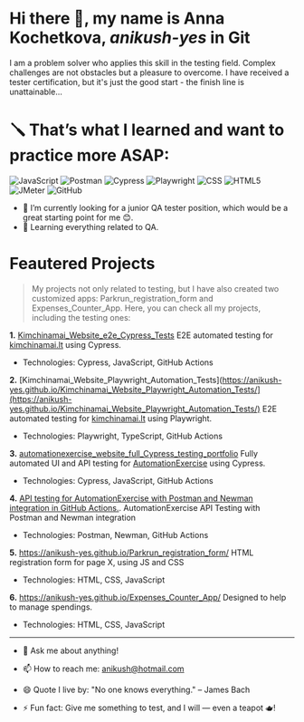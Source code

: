 # Hi there 💃, my name is Anna Kochetkova, ***anikush-yes*** in Git

I am a problem solver who applies this skill in the testing field. Complex challenges are not obstacles but a pleasure to overcome. I have received a tester certification, but it's just the good start - the finish line is unattainable...

<!--
**anikush-yes/anikush-yes** is a ✨ _special_ ✨ repository because its `README.md` (this file) appears on your GitHub profile.

🔭 I’m currently looking for a junior QA tester position, which would be a great starting point for me 😊.
🌱 I’m currently learning everything related to QA, prioritizing Selenium.
🤔 I’m looking for guidance in the QA world.
💬 Ask me about anything!
📫 How to reach me: anikush@hotmail.com
😄 Quote I live by: "No one knows everything." – James Bach
⚡ Fun fact: Give me something to test, and I will— even a teapot 🫖!
-->

# 🪛 That’s what I learned and want to practice more ASAP:

![JavaScript](https://img.shields.io/badge/JavaScript-F7DF1E?logo=javascript&logoColor=black&style=for-the-badge) 
![Postman](https://img.shields.io/badge/Postman-FF6C37?logo=postman&logoColor=white&style=for-the-badge) 
![Cypress](https://img.shields.io/badge/Cypress-17202C?logo=cypress&logoColor=white&style=for-the-badge) 
![Playwright](https://img.shields.io/badge/Playwright-ffffff?logo=playwright&logoColor=black&style=for-the-badge) 
![CSS](https://img.shields.io/badge/CSS-1572B6?logo=css3&logoColor=white&style=for-the-badge) 
![HTML5](https://img.shields.io/badge/HTML5-E34F26?logo=html5&logoColor=white&style=for-the-badge) 
![JMeter](https://img.shields.io/badge/JMeter-000000?logo=apachejmeter&logoColor=white&style=for-the-badge) 
![GitHub](https://img.shields.io/badge/GitHub-181717?logo=github&logoColor=white&style=for-the-badge)

- 🔭 I’m currently looking for a junior QA tester position, which would be a great starting point for me 😊.
- 🌱 Learning everything related to QA.

# Feautered Projects

> My projects not only related to testing, but I have also created two customized apps: Parkrun_registration_form and Expenses_Counter_App.
Here, you can check all my projects, including the testing ones: 

**1.** [Kimchinamai_Website_e2e_Cypress_Tests](https://anikush-yes.github.io/Kimchinamai_Website_e2e_Cypress_Tests/)
E2E automated testing for [kimchinamai.lt](https://kimchinamai.lt) using Cypress.
* Technologies: Cypress, JavaScript, GitHub Actions

**2.** [Kimchinamai_Website_Playwright_Automation_Tests](https://anikush-yes.github.io/Kimchinamai_Website_Playwright_Automation_Tests/](https://anikush-yes.github.io/Kimchinamai_Website_Playwright_Automation_Tests/)
E2E automated testing for [kimchinamai.lt](https://kimchinamai.lt) using Playwright.
* Technologies: Playwright, TypeScript, GitHub Actions

**3.** [automationexercise_website_full_Cypress_testing_portfolio](https://github.com/anikush-yes/automationexercise_website_full_Cypress_testing_portfolio)
Fully automated UI and API testing for [AutomationExercise](https://automationexercise.com/) using Cypress.
* Technologies: Cypress, JavaScript, GitHub Actions

**4.** [API testing for AutomationExercise with Postman and Newman integration in GitHub Actions.](https://anikush-yes.github.io/AutomationExercise_API_Testing/).
AutomationExercise API Testing with Postman and Newman integration
* Technologies: Postman, Newman, GitHub Actions

**5.** https://anikush-yes.github.io/Parkrun_registration_form/
HTML registration form for page X, using JS and CSS
* Technologies: HTML, CSS, JavaScript

**6.** https://anikush-yes.github.io/Expenses_Counter_App/
Designed to help to manage spendings.
*  Technologies: HTML, CSS, JavaScript

________________________________________________________

- 💬 Ask me about anything!
- 📫 How to reach me: anikush@hotmail.com

- 😄 Quote I live by: "No one knows everything." – James Bach
- ⚡ Fun fact: Give me something to test, and I will — even a teapot 🫖!








